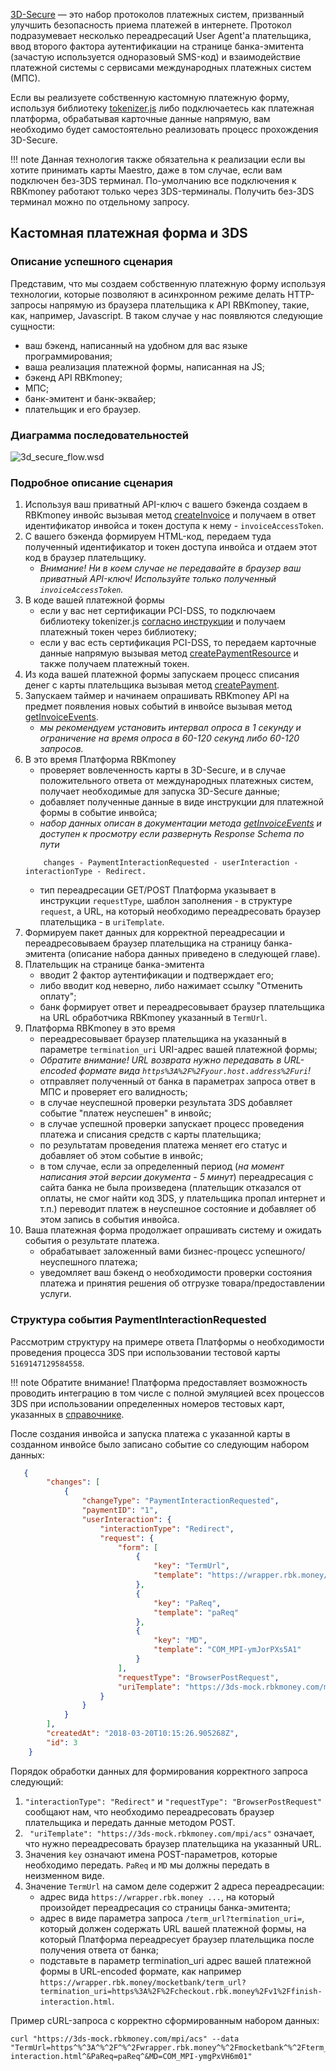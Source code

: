 [3D-Secure](https://en.wikipedia.org/wiki/3-D_Secure) — это набор протоколов платежных систем, призванный улучшить безопасность приема платежей в интернете. Протокол подразумевает несколько переадресаций User Agent'а плательщика, ввод второго фактора аутентификации на странице банка-эмитента (зачастую используется одноразовый SMS-код) и взаимодействие платежной системы с сервисами международных платежных систем (МПС).

Если вы реализуете собственную кастомную платежную форму, используя библиотеку [tokenizer.js](/integrations/tokenizer/) либо подключаетесь как платежная платформа, обрабатывая карточные данные напрямую, вам необходимо будет самостоятельно реализовать процесс прохождения 3D-Secure. 

!!! note
    Данная технология также обязательна к реализации если вы хотите принимать карты Maestro, даже в том случае, если вам подключен без-3DS терминал. По-умолчанию все подключения к RBKmoney работают только через 3DS-терминалы. Получить без-3DS терминал можно по отдельному запросу.

## Кастомная платежная форма и 3DS

### Описание успешного сценария

Представим, что мы создаем собственную платежную форму используя технологии, которые позволяют в асинхронном режиме делать HTTP-запросы напрямую из браузера плательщика к API RBKmoney, такие, как, например, Javascript. В таком случае у нас появляются следующие сущности:

- ваш бэкенд, написанный на удобном для вас языке программирования;
- ваша реализация платежной формы, написанная на JS;
- бэкенд API RBKmoney;
- МПС;
- банк-эмитент и банк-эквайер;
- плательщик и его браузер.

### Диаграмма последовательностей

![3d_secure_flow.wsd](/wsd/3d_secure_flow.svg)

### Подробное описание сценария

1. Используя ваш приватный API-ключ с вашего бэкенда создаем в RBKmoney инвойс вызывая метод [createInvoice](https://rbkmoney.github.io/api/#operation/createInvoice) и получаем в ответ идентификатор инвойса и токен доступа к нему - `invoiceAccessToken`.
2. С вашего бэкенда формируем HTML-код, передаем туда полученный идентификатор и токен доступа инвойса и отдаем этот код в браузер плательщику.
    - *Внимание! Ни в коем случае не передавайте в браузер ваш приватный API-ключ! Используйте только полученный `invoiceAccessToken`.*
3. В коде вашей платежной формы
    - если у вас нет сертификации PCI-DSS, то подключаем библиотеку tokenizer.js [согласно инструкции](/integrations/tokenizer/) и получаем платежный токен через библиотеку;
    - если у вас есть сертификация PCI-DSS, то передаем карточные данные напрямую вызывая метод [createPaymentResource](https://rbkmoney.github.io/api/#operation/createPaymentResource) и также получаем платежный токен.
4. Из кода вашей платежной формы запускаем процесс списания денег с карты плательщика вызывая метод [createPayment](https://rbkmoney.github.io/api/#operation/createPayment).
5. Запускаем таймер и начинаем опрашивать RBKmoney API на предмет появления новых событий в инвойсе вызывая метод [getInvoiceEvents](https://rbkmoney.github.io/api/#operation/getInvoiceEvents).
    - *мы рекомендуем установить интервал опроса в 1 секунду и ограничение на время опроса в 60-120 секунд либо 60-120 запросов.*
6. В это время Платформа RBKmoney
    - проверяет вовлеченность карты в 3D-Secure, и в случае положительного ответа от международных платежных систем, получает необходимые для запуска 3D-Secure данные;
    - добавляет полученные данные в виде инструкции для платежной формы в событие инвойса;
    - *набор данных описан в документации метода [getInvoiceEvents](https://rbkmoney.github.io/api/#operation/getInvoiceEvents) и доступен к просмотру если развернуть Response Schema по пути*
    ```
        changes - PaymentInteractionRequested - userInteraction -  interactionType - Redirect.
    ```
    - тип переадресации GET/POST Платформа указывает в инструкции `requestType`, шаблон заполнения - в структуре `request`, а URL, на который необходимо переадресовать браузер плательщика - в `uriTemplate`.
7. Формируем пакет данных для корректной переадресации и переадресовываем браузер плательщика на страницу банка-эмитента (описание набора данных приведено в следующей главе).
8. Плательщик на странице банка-эмитента
    - вводит 2 фактор аутентификации и подтверждает его;
    - либо вводит код неверно, либо нажимает ссылку "Отменить оплату";
    - банк формирует ответ и переадресовывает браузер плательщика на URL обработчика RBKmoney указанный в `TermUrl`.
9. Платформа RBKmoney в это время
    - переадресовывает браузер плательщика на указанный в параметре `termination_uri` URI-адрес вашей платежной формы;
    - *Обратите внимание! URL возврата нужно передавать в URL-encoded формате вида `https%3A%2F%2Fyour.host.address%2Furi`!*
    - отправляет полученный от банка в параметрах запроса ответ в МПС и проверяет его валидность;
    - в случае неуспешной проверки результата 3DS добавляет событие "платеж неуспешен" в инвойс;
    - в случае успешной проверки запускает процесс проведения платежа и списания средств с карты плательщика;
    - по результатам проведения платежа меняет его статус и добавляет об этом событие в инвойс;
    - в том случае, если за определенный период (*на момент написания этой версии документа - 5 минут*) переадресация с сайта банка не была произведена (плательщик отказался от оплаты, не смог найти код 3DS, у плательщика пропал интернет и т.п.) переводит платеж в неуспешное состояние и добавляет об этом запись в события инвойса.
10. Ваша платежная форма продолжает опрашивать систему и ожидать события о результате платежа.
    - обрабатывает заложенный вами бизнес-процесс успешного/неуспешного платежа;
    - уведомляет ваш бэкенд о необходимости проверки состояния платежа и принятия решения об отгрузке товара/предоставлении услуги.

### Структура события PaymentInteractionRequested

Рассмотрим структуру на примере ответа Платформы о необходимости проведения процесса 3DS при использовании тестовой карты `5169147129584558`. 

!!! note
    Обратите внимание! Платформа предоставляет возможность проводить интеграцию в том числе с полной эмуляцией всех процессов 3DS при использовании определенных номеров тестовых карт, указанных в [справочнике](/refs/testcards/).


После создания инвойса и запуска платежа с указанной карты в созданном инвойсе было записано событие со следующим набором данных:

```json
   {
        "changes": [
            {
                "changeType": "PaymentInteractionRequested",
                "paymentID": "1",
                "userInteraction": {
                    "interactionType": "Redirect",
                    "request": {
                        "form": [
                            {
                                "key": "TermUrl",
                                "template": "https://wrapper.rbk.money/mocketbank/term_url%7B%3Ftermination_uri%7D"
                            },
                            {
                                "key": "PaReq",
                                "template": "paReq"
                            },
                            {
                                "key": "MD",
                                "template": "COM_MPI-ymJorPXs5A1"
                            }
                        ],
                        "requestType": "BrowserPostRequest",
                        "uriTemplate": "https://3ds-mock.rbkmoney.com/mpi/acs"
                    }
                }
            }
        ],
        "createdAt": "2018-03-20T10:15:26.905268Z",
        "id": 3
    }
```

Порядок обработки данных для формирования корректного запроса следующий:

1. `"interactionType": "Redirect"` и `"requestType": "BrowserPostRequest"` сообщают нам, что необходимо переадресовать браузер плательщика и передать данные методом POST.
2. ` "uriTemplate": "https://3ds-mock.rbkmoney.com/mpi/acs"` означает, что нужно переадресовать браузер плательщика на указанный URL.
3. Значения `key` означают имена POST-параметров, которые необходимо передать. `PaReq` и `MD` мы должны передать в неизменном виде.
4. Значение `TermUrl` на самом деле содержит 2 адреса переадресации:
    - адрес вида `https://wrapper.rbk.money ...`, на который произойдет переадресация со страницы банка-эмитента;
    - адрес в виде параметра запроса `/term_url?termination_uri=`, который должен содержать URL вашей платежной формы, на который Платформа переадресует браузер плательщика после получения ответа от банка;
    - подставьте в параметр termination_uri адрес вашей платежной формы в URL-encoded формате, как например `https://wrapper.rbk.money/mocketbank/term_url?termination_uri=https%3A%2F%2Fcheckout.rbk.money%2Fv1%2Ffinish-interaction.html`.

Пример cURL-запроса с корректно сформированным набором данных:

```
curl "https://3ds-mock.rbkmoney.com/mpi/acs" --data "TermUrl=https^%^3A^%^2F^%^2Fwrapper.rbk.money^%^2Fmocketbank^%^2Fterm_url^%^3Ftermination_uri^%^3Dhttps^%^253A^%^252F^%^252Fcheckout.rbk.money^%^252Fv1^%^252Ffinish-interaction.html^&PaReq=paReq^&MD=COM_MPI-ymgPxVH6m01"
```
